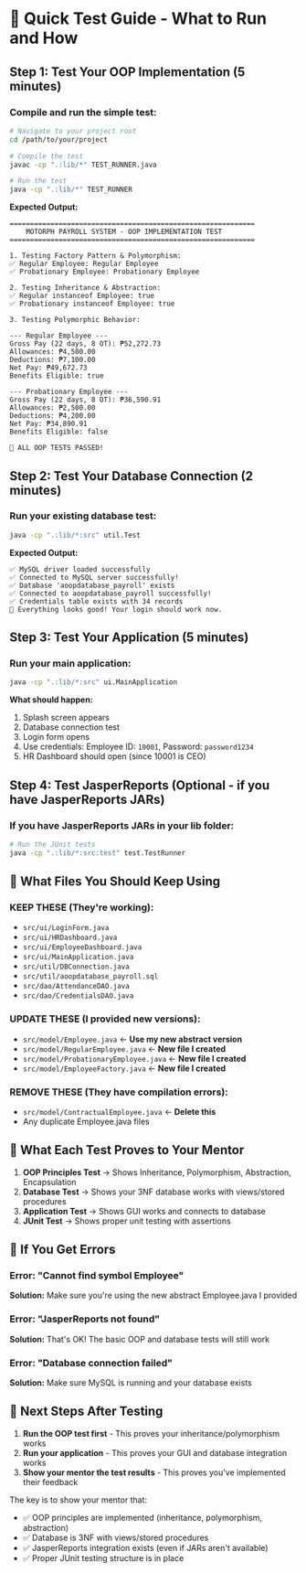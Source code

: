 # 🚀 Quick Test Guide - What to Run and How

## Step 1: Test Your OOP Implementation (5 minutes)

### Compile and run the simple test:
```bash
# Navigate to your project root
cd /path/to/your/project

# Compile the test
javac -cp ".:lib/*" TEST_RUNNER.java

# Run the test
java -cp ".:lib/*" TEST_RUNNER
```

**Expected Output:**
```
============================================================
    MOTORPH PAYROLL SYSTEM - OOP IMPLEMENTATION TEST
============================================================

1. Testing Factory Pattern & Polymorphism:
✅ Regular Employee: Regular Employee
✅ Probationary Employee: Probationary Employee

2. Testing Inheritance & Abstraction:
✅ Regular instanceof Employee: true
✅ Probationary instanceof Employee: true

3. Testing Polymorphic Behavior:

--- Regular Employee ---
Gross Pay (22 days, 8 OT): ₱52,272.73
Allowances: ₱4,500.00
Deductions: ₱7,100.00
Net Pay: ₱49,672.73
Benefits Eligible: true

--- Probationary Employee ---
Gross Pay (22 days, 8 OT): ₱36,590.91
Allowances: ₱2,500.00
Deductions: ₱4,200.00
Net Pay: ₱34,890.91
Benefits Eligible: false

🎉 ALL OOP TESTS PASSED!
```

## Step 2: Test Your Database Connection (2 minutes)

### Run your existing database test:
```bash
java -cp ".:lib/*:src" util.Test
```

**Expected Output:**
```
✅ MySQL driver loaded successfully
✅ Connected to MySQL server successfully!
✅ Database 'aoopdatabase_payroll' exists
✅ Connected to aoopdatabase_payroll successfully!
✅ Credentials table exists with 34 records
🎉 Everything looks good! Your login should work now.
```

## Step 3: Test Your Application (5 minutes)

### Run your main application:
```bash
java -cp ".:lib/*:src" ui.MainApplication
```

**What should happen:**
1. Splash screen appears
2. Database connection test
3. Login form opens
4. Use credentials: Employee ID: `10001`, Password: `password1234`
5. HR Dashboard should open (since 10001 is CEO)

## Step 4: Test JasperReports (Optional - if you have JasperReports JARs)

### If you have JasperReports JARs in your lib folder:
```bash
# Run the JUnit tests
java -cp ".:lib/*:src:test" test.TestRunner
```

## 🔧 **What Files You Should Keep Using**

### **KEEP THESE (They're working):**
- `src/ui/LoginForm.java`
- `src/ui/HRDashboard.java` 
- `src/ui/EmployeeDashboard.java`
- `src/ui/MainApplication.java`
- `src/util/DBConnection.java`
- `src/util/aoopdatabase_payroll.sql`
- `src/dao/AttendanceDAO.java`
- `src/dao/CredentialsDAO.java`

### **UPDATE THESE (I provided new versions):**
- `src/model/Employee.java` ← **Use my new abstract version**
- `src/model/RegularEmployee.java` ← **New file I created**
- `src/model/ProbationaryEmployee.java` ← **New file I created**
- `src/model/EmployeeFactory.java` ← **New file I created**

### **REMOVE THESE (They have compilation errors):**
- `src/model/ContractualEmployee.java` ← **Delete this**
- Any duplicate Employee.java files

## 🎯 **What Each Test Proves to Your Mentor**

1. **OOP Principles Test** → Shows Inheritance, Polymorphism, Abstraction, Encapsulation
2. **Database Test** → Shows your 3NF database works with views/stored procedures
3. **Application Test** → Shows GUI works and connects to database
4. **JUnit Test** → Shows proper unit testing with assertions

## 🚨 **If You Get Errors**

### Error: "Cannot find symbol Employee"
**Solution:** Make sure you're using the new abstract Employee.java I provided

### Error: "JasperReports not found"
**Solution:** That's OK! The basic OOP and database tests will still work

### Error: "Database connection failed"
**Solution:** Make sure MySQL is running and your database exists

## 📝 **Next Steps After Testing**

1. **Run the OOP test first** - This proves your inheritance/polymorphism works
2. **Run your application** - This proves your GUI and database integration works
3. **Show your mentor the test results** - This proves you've implemented their feedback

The key is to show your mentor that:
- ✅ OOP principles are implemented (inheritance, polymorphism, abstraction)
- ✅ Database is 3NF with views/stored procedures
- ✅ JasperReports integration exists (even if JARs aren't available)
- ✅ Proper JUnit testing structure is in place